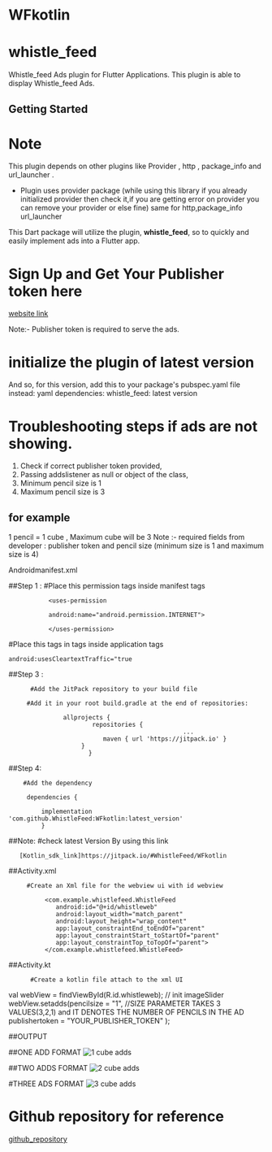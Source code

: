 # WFkotlin
# whistle_feed

Whistle_feed Ads plugin for Flutter Applications. This plugin is able to display Whistle_feed Ads.

## Getting Started

# Note

This plugin depends on other plugins like Provider , http , package_info and url_launcher .
*  Plugin uses provider package (while using this library if you already initialized provider then check it,if you are getting error on provider you can remove your provider or else fine)
   same for http,package_info url_launcher

This Dart package will utilize the plugin, **whistle_feed**, so to quickly and easily implement ads into a Flutter app.

# Sign Up and Get Your Publisher token here
[website link](https://publisher.whistle.mobi/)

Note:- Publisher token is required to serve the ads.


# initialize the plugin of latest version
And so, for this version, add this to your package's pubspec.yaml file instead:
yaml dependencies: whistle_feed: latest version

# Troubleshooting steps if ads are not showing.
1) Check if correct publisher token provided,
2) Passing addslistener as null or object of the class,
3) Minimum pencil size is 1
4) Maximum pencil size is 3

## for example
1 pencil = 1 cube , Maximum cube will be 3
Note :- required fields from developer : publisher token and pencil size (minimum size is 1 and maximum size is 4)

Androidmanifest.xml

##Step 1 :
#Place this permission tags inside manifest tags

               <uses-permission

               android:name="android.permission.INTERNET">

               </uses-permission>
 

#Place this tags in tags inside application tags

    android:usesCleartextTraffic="true
                 

##Step 3 :
 
          #Add the JitPack repository to your build file
 
         #Add it in your root build.gradle at the end of repositories:
 
                   allprojects {
		                   repositories {
		                                        	...
		                      maven { url 'https://jitpack.io' }
		                }
	                      }
                        
                        
 ##Step 4:
 
        #Add the dependency

         dependencies {      
   
             implementation 'com.github.WhistleFeed:WFkotlin:latest_version'
	         }

##Note: 
   #check latest Version By using this link

       [Kotlin_sdk_link]https://jitpack.io/#WhistleFeed/WFkotlin
       
       
       
##Activity.xml 

         #Create an Xml file for the webview ui with id webview

              <com.example.whistlefeed.WhistleFeed
                 android:id="@+id/whistleweb"
                 android:layout_width="match_parent"
                 android:layout_height="wrap_content"
                 app:layout_constraintEnd_toEndOf="parent"
                 app:layout_constraintStart_toStartOf="parent"
                 app:layout_constraintTop_toTopOf="parent">
              </com.example.whistlefeed.WhistleFeed>

                       
##Activity.kt

          #Create a kotlin file attach to the xml UI 


   val webView = findViewById<WhistleFeed>(R.id.whistleweb); // init imageSlider
        webView.setadds(pencilsize = "1", //SIZE PARAMETER TAKES 3 VALUES(3,2,1) and IT DENOTES THE NUMBER OF PENCILS IN THE AD
        publishertoken = "YOUR_PUBLISHER_TOKEN"
       );

##OUTPUT
                 
##ONE ADD FORMAT
![1 cube adds](https://github.com/prakashvalueleaf/whistle_feed/blob/master/screenshots/whistlefeed1pencil.png)

##TWO ADDS FORMAT
![2 cube adds](https://github.com/prakashvalueleaf/whistle_feed/blob/master/screenshots/whistlefeed2pencil.png)

#THREE ADS FORMAT
![3 cube adds](https://github.com/prakashvalueleaf/whistle_feed/blob/master/screenshots/whistlefeed3pencil.png)

# Github repository for reference

[github_repository](https://github.com/WhistleFeed/WFkotlin)

